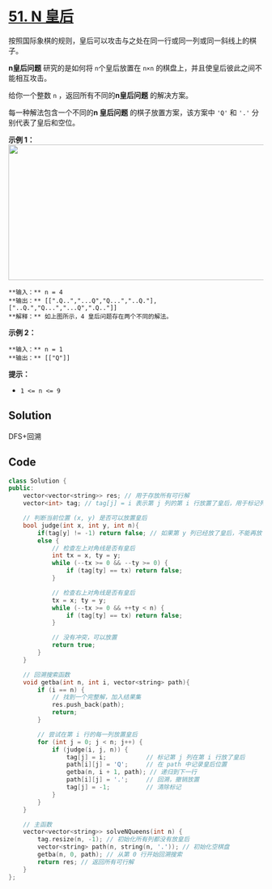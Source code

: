 # [51. N 皇后](https://leetcode.cn/problems/n-queens/description/?envType=study-plan-v2&envId=top-100-liked)

按照国际象棋的规则，皇后可以攻击与之处在同一行或同一列或同一斜线上的棋子。

**n皇后问题**  研究的是如何将 `n`个皇后放置在 `n×n` 的棋盘上，并且使皇后彼此之间不能相互攻击。

给你一个整数 `n` ，返回所有不同的**n皇后问题**  的解决方案。

<div class="original__bRMd">

每一种解法包含一个不同的**n 皇后问题**  的棋子放置方案，该方案中 `'Q'` 和 `'.'` 分别代表了皇后和空位。

**示例 1：** 
<img alt="" src="https://gitee.com/baishuaishuai/saveimg/raw/master/202508071538263.jpg" style="width: 600px; height: 268px;">

```
**输入：** n = 4
**输出：** [[".Q..","...Q","Q...","..Q."],["..Q.","Q...","...Q",".Q.."]]
**解释：** 如上图所示，4 皇后问题存在两个不同的解法。
```

**示例 2：** 

```
**输入：** n = 1
**输出：** [["Q"]]
```

**提示：** 

- `1 <= n <= 9`

## Solution

DFS+回溯

## Code

```c++
class Solution {
public:
    vector<vector<string>> res; // 用于存放所有可行解
    vector<int> tag; // tag[j] = i 表示第 j 列的第 i 行放置了皇后，用于标记列是否被占用

    // 判断当前位置 (x, y) 是否可以放置皇后
    bool judge(int x, int y, int n){
        if(tag[y] != -1) return false; // 如果第 y 列已经放了皇后，不能再放
        else {
            // 检查左上对角线是否有皇后
            int tx = x, ty = y;
            while (--tx >= 0 && --ty >= 0) {
                if (tag[ty] == tx) return false;
            }

            // 检查右上对角线是否有皇后
            tx = x; ty = y;
            while (--tx >= 0 && ++ty < n) {
                if (tag[ty] == tx) return false;
            }

            // 没有冲突，可以放置
            return true;
        }
    }

    // 回溯搜索函数
    void getba(int n, int i, vector<string> path){
        if (i == n) {
            // 找到一个完整解，加入结果集
            res.push_back(path);
            return;
        }

        // 尝试在第 i 行的每一列放置皇后
        for (int j = 0; j < n; j++) {
            if (judge(i, j, n)) {
                tag[j] = i;           // 标记第 j 列在第 i 行放了皇后
                path[i][j] = 'Q';     // 在 path 中记录皇后位置
                getba(n, i + 1, path); // 递归到下一行
                path[i][j] = '.';     // 回溯，撤销放置
                tag[j] = -1;          // 清除标记
            }
        }
    }

    // 主函数
    vector<vector<string>> solveNQueens(int n) {
        tag.resize(n, -1); // 初始化所有列都没有放皇后
        vector<string> path(n, string(n, '.')); // 初始化空棋盘
        getba(n, 0, path); // 从第 0 行开始回溯搜索
        return res; // 返回所有可行解
    }
};

```


